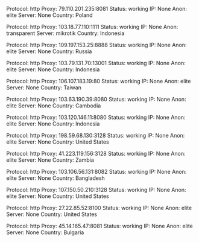 Protocol: http
Proxy: 79.110.201.235:8081
Status: working
IP: None
Anon: elite
Server: None
Country: Poland

Protocol: http
Proxy: 103.18.77.110:1111
Status: working
IP: None
Anon: transparent
Server: mikrotik
Country: Indonesia

Protocol: http
Proxy: 109.197.153.25:8888
Status: working
IP: None
Anon: elite
Server: None
Country: Russia

Protocol: http
Proxy: 103.79.131.70:13001
Status: working
IP: None
Anon: elite
Server: None
Country: Indonesia

Protocol: http
Proxy: 106.107.183.19:80
Status: working
IP: None
Anon: elite
Server: None
Country: Taiwan

Protocol: http
Proxy: 103.63.190.39:8080
Status: working
IP: None
Anon: elite
Server: None
Country: Cambodia

Protocol: http
Proxy: 103.120.146.11:8080
Status: working
IP: None
Anon: elite
Server: None
Country: Indonesia

Protocol: http
Proxy: 198.59.68.130:3128
Status: working
IP: None
Anon: elite
Server: None
Country: United States

Protocol: http
Proxy: 41.223.119.156:3128
Status: working
IP: None
Anon: elite
Server: None
Country: Zambia

Protocol: http
Proxy: 103.106.56.131:8082
Status: working
IP: None
Anon: elite
Server: None
Country: Bangladesh

Protocol: http
Proxy: 107.150.50.210:3128
Status: working
IP: None
Anon: elite
Server: None
Country: United States

Protocol: http
Proxy: 27.22.85.52:8100
Status: working
IP: None
Anon: elite
Server: None
Country: United States

Protocol: http
Proxy: 45.14.165.47:8081
Status: working
IP: None
Anon: elite
Server: None
Country: Bulgaria

